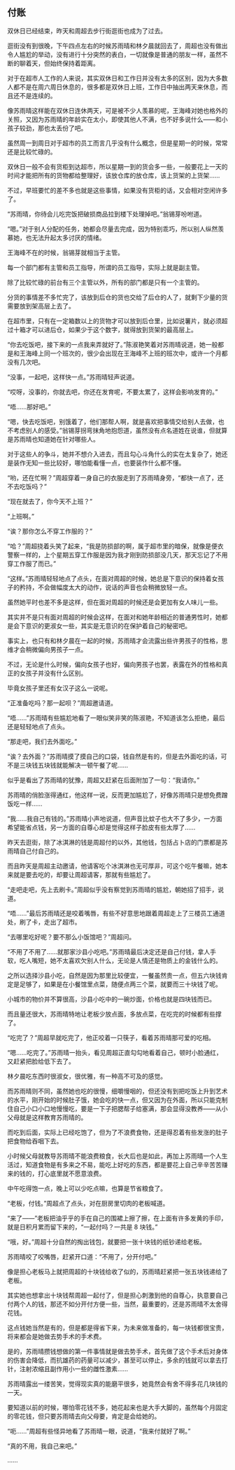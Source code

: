 ## 付账

双休日已经结束，昨天和周超去步行街逛街也成为了过去。

逛街没有到很晚，下午四点左右的时候苏雨晴和林夕晨就回去了，周超也没有做出令人尴尬的举动，没有进行十分突然的表白，一切就像是普通的朋友一样，虽然不断的聊着天，但始终保持着距离。

对于在超市人工作的人来说，其实双休日和工作日并没有太多的区别，因为大多数人都不是在周六周日休息的，很多都是双休日上班，工作日中抽出两天来休息，而且还不是连续的。

像苏雨晴这样能在双休日连休两天，可是被不少人羡慕的呢，王海峰对她也格外的关照，又因为苏雨晴的年龄实在太小，即使其他人不满，也不好多说什么——和小孩子较劲，那也太丢份了吧。

虽然周一到周日对于超市的员工而言几乎没有什么概念，但是星期一的时候，常常还是比较忙碌的。

双休日一般不会有货柜到达超市，所以星期一到的货会多一些，一般要花上一天的时间才能把所有的货物都给整理好，该放仓库的放仓库，该上货架的上货架……

不过，早班要忙的差不多也就是这些事情，如果没有货柜的话，又会相对空闲许多了。

“苏雨晴，你待会儿吃完饭把破损商品拉到楼下处理掉吧。”翁锡芽吩咐道。

“嗯。”对于别人分配的任务，她都会尽量去完成，因为特别乖巧，所以别人纵然羡慕她，也无法升起太多讨厌的情绪。

王海峰不在的时候，翁锡芽就相当于主管。

每一个部门都有主管和员工指导，所谓的员工指导，实际上就是副主管。

除了比较忙碌的前台有三个主管以外，所有的部门都是只有一个主管的。

分货的事情差不多忙完了，该放到后仓的货也交给了后仓的人了，就剩下少量的货需要放到架高层上去了。

在超市里，只有在一定箱数以上的货物才可以放到后仓里，比如说薯片，就必须超过十箱才可以进后仓，如果少于这个数字，就得放到货架的最高层上。

“你去吃饭吧，接下来的一点我来弄就好了。”陈淑艳笑着对苏雨晴说道，她一般都是和王海峰上同一个班次的，很少会出现在王海峰不上班的班次中，或许一个月都没有几次吧。

“没事，一起吧，这样快一点。”苏雨晴轻声说道。

“哎呀，没事的，你就去吧，你还在发育呢，不要太累了，这样会影响发育的。”

“唔……那好吧。”

“嗯，快去吃饭吧，别饿着了，他们那帮人啊，就是喜欢把事情交给别人去做，也不考虑别人的感受。”翁锡芽拐弯抹角地抱怨道，虽然没有点名道姓在说谁，但就算是苏雨晴也知道她在针对哪些人。

对于这些人的争斗，她并不想介入进去，而且勾心斗角什么的实在太复杂了，她还是装作无知一些比较好，哪怕能看懂一点，也要装作什么都不懂。

“哟，还在忙啊？”周超穿着一身自己的衣服走到了苏雨晴身旁，“都快一点了，还不去吃饭吗？”

“现在就去了，你今天不上班？”

“上班啊。”

“诶？那你怎么不穿工作服的？”

“哈？”周超挠着头笑了起来，“我是防损部的啊，属于超市里的暗保，就像是便衣警察一样的，上个星期五穿工作服是因为我才刚到防损部没几天，那天忘记了不用穿工作服了而已。”

“这样。”苏雨晴轻轻地点了点头，在面对周超的时候，她总是下意识的保持着女孩子的矜持，不会做幅度太大的动作，说话的声音也会稍微放轻一点。

虽然她平时也差不多是这样，但在面对周超的时候还是会更加有女人味儿一些。

其实并不是只有面对周超的时候会这样，在面对和她年龄相近的普通男性时，她都是会下意识的更淑女一些，其实是无意识的在保护着自己的秘密吧。

事实上，也只有和林夕晨在一起的时候，苏雨晴才会流露出些许男孩子的性格，思维才会稍微偏向男孩子一点。

不过，无论是什么时候，偏向女孩子也好，偏向男孩子也罢，表露在外的性格和真正的女孩子并没有什么区别。

毕竟女孩子里还有女汉子这么一说呢。

“正准备吃吗？那一起呗？”周超邀请道。

“唔……”苏雨晴有些尴尬地看了一眼似笑非笑的陈淑艳，不知道该怎么拒绝，最后还是轻轻地点了点头。

“那走吧，我们去外面吃。”

“诶？去外面？”苏雨晴摸了摸自己的口袋，钱自然是有的，但是去外面吃的话，可不是三块钱五块钱就能解决一顿午餐了呢……

似乎是看出了苏雨晴的犹豫，周超又赶紧在后面附加了一句：“我请你。”

苏雨晴的俏脸涨得通红，他这样一说，反而更加尴尬了，好像苏雨晴只是想免费蹭饭吃一样……

“我……我自己有钱的。”苏雨晴小声地说道，但声音比蚊子也大不了多少，一方面希望能省点钱，另一方面的自尊心却是觉得这样子脸皮有些太厚了……

昨天去逛街，除了冰淇淋的钱是周超付的以外，其他钱，包括占卜店的门票都是苏雨晴自己付自己的。

而且昨天是周超主动邀请，他请客吃个冰淇淋也无可厚非，可这个吃午餐嘛，她本来就是要去吃的，却要让周超请客，那就有些尴尬了。

“走吧走吧，先上去刷卡。”周超似乎没有察觉到苏雨晴的尴尬，朝她招了招手，说道。

“唔……”最后苏雨晴还是咬着嘴唇，有些不好意思地跟着周超走上了三楼员工通道处，刷了卡，走出了超市。

“去哪里吃好呢？要不那么小饭馆吧？”周超问。

“不用了不用了……就那家沙县小吃吧。”苏雨晴最后决定还是自己付钱，拿人手软，吃人嘴短，她不太喜欢欠别人什么，无论是人情还是物质上的金钱什么的。

之所以选择沙县小吃，自然是因为那里比较便宜，一餐虽然贵一点，但五六块钱肯定是足够了，如果是在小餐馆里点菜，随便点两三个菜，就要而三十块钱了呢。

小城市的物价并不算很高，沙县小吃中的一碗炒面，价格也就是四块钱而已。

而且量还很大，苏雨晴特地让老板少放点面，多放点菜，在吃完的时候都有些撑了。

“吃完了？”周超早就吃完了，他正咬着一只筷子，看着苏雨晴那可爱的吃相。

“嗯……吃完了。”苏雨晴一抬头，看见周超正直勾勾地看着自己，顿时小脸通红，又赶紧把脸给低下去了。

林夕晨吃东西时很淑女，很优雅，有一种高不可及的感觉。

而苏雨晴则不同，虽然她也吃的很慢，细嚼慢咽的，但还没有到把吃饭上升到艺术的水平，刚开始的时候肚子饿，她会吃的快一点，但又因为在外面，所以只能克制住自己小口小口地慢慢吃，要是一下子把腮帮子给塞满，那会显得没教养——从小父母就是这样教育苏雨晴的。

而吃到后面，实际上已经吃饱了，但为了不浪费食物，还是得忍着有些发涨的肚子把食物给吞咽下去。

小时候父母就教导苏雨晴不能浪费粮食，长大后也是如此，再加上苏雨晴一个人生活过，知道食物是有多来之不易，能吃上好吃的东西，都是要花上自己辛辛苦苦赚来的钱的，打心底里就不愿意浪费。

中午吃得饱一点，晚上可以少吃点嘛，也算是节省粮食了。

“老板，付钱。”周超点了点头，对在厨房里切肉的老板喊道。

“来了——”老板把油乎乎的手在自己的围裙上擦了擦，在上面有许多发黄的手印，就是日积月累而留下来的，“一起付吗？一共是 8 块钱。”

“哦，好。”周超十分自然的掏出钱包，就要把一张十块钱的纸钞递给老板。

苏雨晴咬了咬嘴唇，赶紧开口道：“不用了，分开付吧。”

像是担心老板马上就把周超的十块钱给收了似的，苏雨晴赶紧把一张五块钱递给了老板。

其实她也想拿出十块钱帮周超一起付了，但是担心刺激到他的自尊心，执意要自己付两个人的钱，那还不如分开付方便一些，当然，最重要的，还是苏雨晴不太舍得花钱。

这点钱她当然是有的，但是都是得省下来，为未来做准备的，每一块钱都很宝贵，将来都会是她做去势手术的手术费。

是的，苏雨晴攒钱想做的第一件事情就是做去势手术，首先做了这个手术后对身体的伤害会降低，而抗雄药的药量可以减少，甚至可以停止，多余的钱就可以拿去打针，注射浓缩且副作用小一些的雌性激素……

苏雨晴露出一缕苦笑，觉得现实真的能磨平很多，她竟然会有舍不得多花几块钱的一天。

要知道以前的时候，哪怕零花钱不多，她花起来也是大手大脚的，虽然每个月固定的零花钱，但只要苏雨晴去向父母要，肯定是会给她的。

“呃……”周超有些怪异地看了苏雨晴一眼，说道，“我来付就好了啊。”

“真的不用，我自己来吧。”

……
